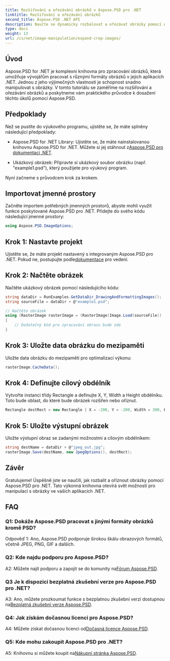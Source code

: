 ```yaml
---
title: Rozšiřování a ořezávání obrázků v Aspose.PSD pro .NET
linktitle: Rozšiřování a ořezávání obrázků
second_title: Aspose.PSD .NET API
description: Naučte se dynamicky rozbalovat a ořezávat obrázky pomocí Aspose.PSD pro .NET. Postupujte podle našeho podrobného průvodce pro bezproblémovou manipulaci s obrázky.
type: docs
weight: 13
url: /cs/net/image-manipulation/expand-crop-images/
---
```

## Úvod

Aspose.PSD for .NET je komplexní knihovna pro zpracování obrázků, která umožňuje vývojářům pracovat s různými formáty obrázků v jejich aplikacích .NET. Jednou z jeho výjimečných vlastností je schopnost snadno manipulovat s obrázky. V tomto tutoriálu se zaměříme na rozšiřování a ořezávání obrázků a poskytneme vám praktického průvodce k dosažení těchto úkolů pomocí Aspose.PSD.

## Předpoklady

Než se pustíte do výukového programu, ujistěte se, že máte splněny následující předpoklady:

-  Aspose.PSD for .NET Library: Ujistěte se, že máte nainstalovanou knihovnu Aspose.PSD for .NET. Můžete si jej stáhnout z[Aspose.PSD pro dokumentaci .NET](https://reference.aspose.com/psd/net/).

- Ukázkový obrázek: Připravte si ukázkový soubor obrázku (např. "example1.psd"), který použijete pro výukový program.

Nyní začneme s průvodcem krok za krokem.

## Importovat jmenné prostory

Začněte importem potřebných jmenných prostorů, abyste mohli využít funkce poskytované Aspose.PSD pro .NET. Přidejte do svého kódu následující jmenné prostory:

```csharp
using Aspose.PSD.ImageOptions;
```

## Krok 1: Nastavte projekt

 Ujistěte se, že máte projekt nastavený s integrovaným Aspose.PSD pro .NET. Pokud ne, postupujte podle[dokumentace](https://reference.aspose.com/psd/net/) pro vedení.

## Krok 2: Načtěte obrázek

Načtěte ukázkový obrázek pomocí následujícího kódu:

```csharp
string dataDir = RunExamples.GetDataDir_DrawingAndFormattingImages();
string sourceFile = dataDir + @"example1.psd";

// Načtěte obrázek
using (RasterImage rasterImage = (RasterImage)Image.Load(sourceFile))
{
    // Dodatečný kód pro zpracování obrazu bude zde
}
```

## Krok 3: Uložte data obrázku do mezipaměti

Uložte data obrázku do mezipaměti pro optimalizaci výkonu:

```csharp
rasterImage.CacheData();
```

## Krok 4: Definujte cílový obdélník

Vytvořte instanci třídy Rectangle a definujte X, Y, Width a Height obdélníku. Toto bude oblast, do které bude obrázek rozšířen nebo oříznut.

```csharp
Rectangle destRect = new Rectangle { X = -200, Y = -200, Width = 300, Height = 300 };
```

## Krok 5: Uložte výstupní obrázek

Uložte výstupní obraz se zadanými možnostmi a cílovým obdélníkem:

```csharp
string destName = dataDir + @"jpeg_out.jpg";
rasterImage.Save(destName, new JpegOptions(), destRect);
```

## Závěr

Gratulujeme! Úspěšně jste se naučili, jak rozbalit a oříznout obrázky pomocí Aspose.PSD pro .NET. Tato výkonná knihovna otevírá svět možností pro manipulaci s obrázky ve vašich aplikacích .NET.

## FAQ

### Q1: Dokáže Aspose.PSD pracovat s jinými formáty obrázků kromě PSD?

Odpověď 1: Ano, Aspose.PSD podporuje širokou škálu obrazových formátů, včetně JPEG, PNG, GIF a dalších.

### Q2: Kde najdu podporu pro Aspose.PSD?

 A2: Můžete najít podporu a zapojit se do komunity na[Fórum Aspose.PSD](https://forum.aspose.com/c/psd/34).

### Q3 Je k dispozici bezplatná zkušební verze pro Aspose.PSD pro .NET?

 A3: Ano, můžete prozkoumat funkce s bezplatnou zkušební verzí dostupnou na[Bezplatná zkušební verze Aspose.PSD](https://releases.aspose.com/).

### Q4: Jak získám dočasnou licenci pro Aspose.PSD?

 A4: Můžete získat dočasnou licenci od[Dočasná licence Aspose.PSD](https://purchase.aspose.com/temporary-license/).

### Q5: Kde mohu zakoupit Aspose.PSD pro .NET?

 A5: Knihovnu si můžete koupit na[Nákupní stránka Aspose.PSD](https://purchase.aspose.com/buy).